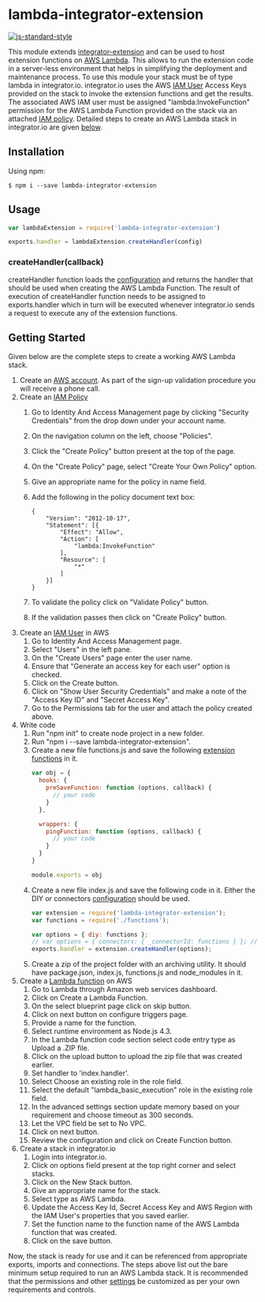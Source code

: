 # lambda-integrator-extension
[![js-standard-style](https://img.shields.io/badge/code%20style-standard-brightgreen.svg)](http://standardjs.com/)

This module extends [integrator-extension](https://github.com/celigo/integrator-extension) and can be used to host extension functions on [AWS Lambda](http://docs.aws.amazon.com/lambda/latest/dg/welcome.html). This allows to run the extension code in a server-less environment that helps in simplifying the deployment and maintenance process. To use this module your stack must be of type lambda in integrator.io. integrator.io uses the AWS [IAM User](http://docs.aws.amazon.com/IAM/latest/UserGuide/introduction.html) Access Keys
provided on the stack to invoke the extension functions and get the results. The associated AWS IAM user must be assigned "lambda:InvokeFunction" permission for the AWS Lambda Function provided on the stack via an attached [IAM policy](http://docs.aws.amazon.com/IAM/latest/UserGuide/access_policies_managed-vs-inline.html?icmpid=docs_iam_console). Detailed steps to create an AWS Lambda stack in integrator.io are given [below](#getting-started).

## Installation

Using npm:
```
$ npm i --save lambda-integrator-extension
```

## Usage

```js
var lambdaExtension = require('lambda-integrator-extension')

exports.handler = lambdaExtension.createHandler(config)
```

### createHandler(callback)

createHandler function loads the [configuration](https://github.com/celigo/integrator-extension#configuration) and returns the handler that should be used when creating the AWS Lambda Function. The result of execution of createHandler function needs
to be assigned to exports.handler which in turn will be executed whenever integrator.io sends a request to execute any of the extension functions.

## Getting Started

Given below are the complete steps to create a working AWS Lambda stack.

1. Create an [AWS account](http://aws.amazon.com/). As part of the sign-up validation procedure you will receive a phone call.
2. Create an [IAM Policy](http://docs.aws.amazon.com/IAM/latest/UserGuide/access_policies_managed-vs-inline.html?icmpid=docs_iam_console)
    1. Go to Identity And Access Management page by clicking "Security Credentials" from the drop down under your account name.
    2. On the navigation column on the left, choose "Policies".
    3. Click the "Create Policy" button present at the top of the page.
    4. On the "Create Policy" page, select "Create Your Own Policy" option.
    5. Give an appropriate name for the policy in name field.
    6. Add the following in the policy document text box:

  	    ```
        {
            "Version": "2012-10-17",
            "Statement": [{
                "Effect": "Allow",
                "Action": [
                    "lambda:InvokeFunction"
                ],
                "Resource": [
                    "*"
                ]
            }]
        }
        ```
    7. To validate the policy click on "Validate Policy" button.
    8. If the validation passes then click on "Create Policy" button.
3. Create an [IAM User](http://docs.aws.amazon.com/IAM/latest/UserGuide/introduction.html) in AWS
    1. Go to Identity And Access Management page.
    2. Select "Users" in the left pane.
    3. On the "Create Users" page enter the user name.
    4. Ensure that "Generate an access key for each user" option is checked.
    5. Click on the Create button.
    6. Click on "Show User Security Credentials" and make a note of the "Access Key ID" and "Secret Access Key".
    7. Go to the Permissions tab for the user and attach the policy created above.
4. Write code
    1. Run "npm init" to create node project in a new folder.
    2. Run "npm i --save lambda-integrator-extension".
    3. Create a new file functions.js and save the following [extension functions](https://github.com/celigo/integrator-extension#extension-functions) in it.
        ```javascript
        var obj = {
          hooks: {
            preSaveFunction: function (options, callback) {
              // your code
            }		  
          },

          wrappers: {
            pingFunction: function (options, callback) {
              // your code
            }
          }
        }

        module.exports = obj
        ```
    4. Create a new file index.js and save the following code in it. Either the DIY or connectors [configuration](https://github.com/celigo/integrator-extension#configuration) should be used.
        ```javascript
        var extension = require('lambda-integrator-extension');
        var functions = require('./functions');

        var options = { diy: functions };
        // var options = { connectors: { _connectorId: functions } }; // for connectors
        exports.handler = extension.createHandler(options);
        ```
    5. Create a zip of the project folder with an archiving utility. It should have package.json, index.js, functions.js and node_modules in it.
5. Create a [Lambda function](http://docs.aws.amazon.com/lambda/latest/dg/getting-started-create-function.html) on AWS
    1. Go to Lambda through Amazon web services dashboard.
    2. Click on Create a Lambda Function.
    3. On the select blueprint page click on skip button.
    4. Click on next button on configure triggers page.
    5. Provide a name for the function.
    6. Select runtime environment as Node.js 4.3.
    7. In the Lambda function code section select code entry type as Upload a .ZIP file.
    8. Click on the upload button to upload the zip file that was created earlier.
    9. Set handler to 'index.handler'.
    10. Select Choose an existing role in the role field.
    11. Select the default "lambda_basic_execution" role in the existing role field.
    12. In the advanced settings section update memory based on your requirement and choose timeout as 300 seconds.
    13. Let the VPC field be set to No VPC.
    14. Click on next button.
    15. Review the configuration and click on Create Function button.
6. Create a stack in integrator.io
    1. Login into integrator.io.
    2. Click on options field present at the top right corner and select stacks.
    3. Click on the New Stack button.
    4. Give an appropriate name for the stack.
    5. Select type as AWS Lambda.
    6. Update the Access Key Id, Secret Access Key and AWS Region with the IAM User's properties that you saved earlier.
    7. Set the function name to the function name of the AWS Lambda function that was created.
    8. Click on the save button.

Now, the stack is ready for use and it can be referenced from appropriate exports, imports and connections. The steps above list out the bare minimum setup required to run an AWS Lambda stack. It is recommended that the permissions and other [settings](http://docs.aws.amazon.com/lambda/latest/dg/lambda-app.html) be customized as per your own requirements and controls.
